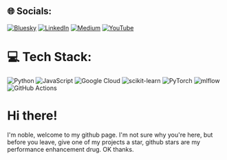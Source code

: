 
## 🌐 Socials:
[![Bluesky](https://img.shields.io/badge/bluesky-0285FF?style=for-the-badge&logo=bluesky&logoColor=%23FFFFFF)](https://bsky.app/profile/nobles.page) [![LinkedIn](https://img.shields.io/badge/LinkedIn-%230077B5.svg?logo=linkedin&logoColor=white)](https://linkedin.com/in/noblea) [![Medium](https://img.shields.io/badge/Medium-12100E?logo=medium&logoColor=white)](https://medium.com/@nobleackerson) [![YouTube](https://img.shields.io/badge/YouTube-%23FF0000.svg?logo=YouTube&logoColor=white)](https://youtube.com/@nobleackerson ) 

# 💻 Tech Stack:
![Python](https://img.shields.io/badge/python-3670A0?style=for-the-badge&logo=python&logoColor=ffdd54) ![JavaScript](https://img.shields.io/badge/javascript-%23323330.svg?style=for-the-badge&logo=javascript&logoColor=%23F7DF1E) ![Google Cloud](https://img.shields.io/badge/GoogleCloud-%234285F4.svg?style=for-the-badge&logo=google-cloud&logoColor=white) ![scikit-learn](https://img.shields.io/badge/scikit--learn-%23F7931E.svg?style=for-the-badge&logo=scikit-learn&logoColor=white) ![PyTorch](https://img.shields.io/badge/PyTorch-%23EE4C2C.svg?style=for-the-badge&logo=PyTorch&logoColor=white) ![mlflow](https://img.shields.io/badge/mlflow-%23d9ead3.svg?style=for-the-badge&logo=numpy&logoColor=blue) ![GitHub Actions](https://img.shields.io/badge/github%20actions-%232671E5.svg?style=for-the-badge&logo=githubactions&logoColor=white)

# Hi there!

I'm noble, welcome to my github page. I'm not sure why you're here, but before you leave, give one of my projects a star, github stars are my performance enhancement drug. OK thanks.
